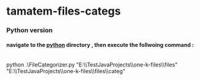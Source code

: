 # tamatem-files-categs

<h3>Python version </h3>

<h4>navigate to the <u>python</u> directory , then execute the follwoing command :</h4>
</BR>
 python .\FileCategorizer.py "E:\\TestJavaProjects\\one-k-files\\files" "E:\\TestJavaProjects\\one-k-files\\files\\categ"
